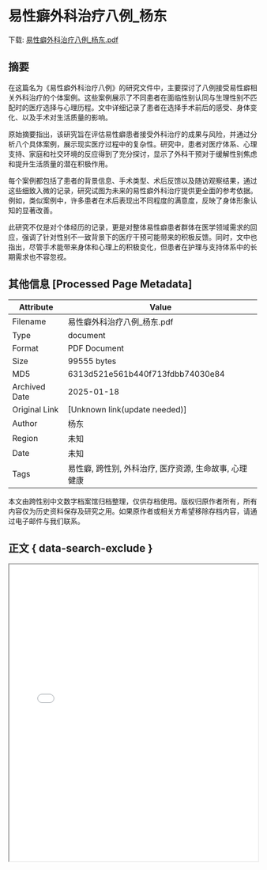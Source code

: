 # 易性癖外科治疗八例_杨东

<!-- tcd_download_link -->
下载: [易性癖外科治疗八例_杨东.pdf](易性癖外科治疗八例_杨东.pdf)
<!-- tcd_download_link_end -->

## 摘要

<!-- tcd_abstract -->
在这篇名为《易性癖外科治疗八例》的研究文件中，主要探讨了八例接受易性癖相关外科治疗的个体案例。这些案例展示了不同患者在面临性别认同与生理性别不匹配时的医疗选择与心理历程。文中详细记录了患者在选择手术前后的感受、身体变化、以及手术对生活质量的影响。

原始摘要指出，该研究旨在评估易性癖患者接受外科治疗的成果与风险，并通过分析八个具体案例，展示现实医疗过程中的复杂性。研究中，患者对医疗体系、心理支持、家庭和社交环境的反应得到了充分探讨，显示了外科干预对于缓解性别焦虑和提升生活质量的潜在积极作用。

每个案例都包括了患者的背景信息、手术类型、术后反馈以及随访观察结果，通过这些细致入微的记录，研究试图为未来的易性癖外科治疗提供更全面的参考依据。例如，类似案例中，许多患者在术后表现出不同程度的满意度，反映了身体形象认知的显著改善。

此研究不仅是对个体经历的记录，更是对整体易性癖患者群体在医学领域需求的回应，强调了针对性别不一致背景下的医疗干预可能带来的积极反馈。同时，文中也指出，尽管手术能带来身体和心理上的积极变化，但患者在护理与支持体系中的长期需求也不容忽视。

<!-- tcd_abstract_end -->

## 其他信息 [Processed Page Metadata]

| Attribute       | Value                                  |
|-----------------|----------------------------------------|
| Filename        | 易性癖外科治疗八例_杨东.pdf                             |
| Type            | document                                 |
| Format          | PDF Document                               |
| Size            | 99555 bytes                           |
| MD5             | 6313d521e561b440f713fdbb74030e84                                  |
| Archived Date   | 2025-01-18                             |
| Original Link   | [Unknown link(update needed)]                         |
| Author          | 杨东                               |
| Region          | 未知                               |
| Date            | 未知                                 |
| Tags            | 易性癖, 跨性别, 外科治疗, 医疗资源, 生命故事, 心理健康                                 |

本文由跨性别中文数字档案馆归档整理，仅供存档使用。版权归原作者所有，所有内容仅为历史资料保存及研究之用。如果原作者或相关方希望移除存档内容，请通过电子邮件与我们联系。

## 正文 { data-search-exclude }

<!-- tcd_main_text -->
<iframe src="../易性癖外科治疗八例_杨东.pdf" width="100%" height="600px">
    <p>无法显示PDF，请下载查看。</p>
</iframe>
<!-- tcd_main_text_end -->

